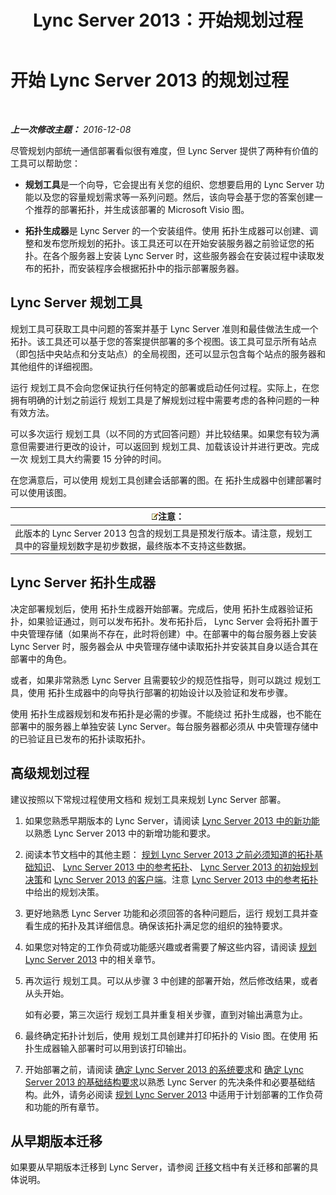 ﻿---
title: Lync Server 2013：开始规划过程
TOCTitle: 开始规划过程
ms:assetid: df3722b3-f859-49e1-b3ff-ee6863483731
ms:mtpsurl: https://technet.microsoft.com/zh-cn/library/Gg398986(v=OCS.15)
ms:contentKeyID: 49314501
ms.date: 12/10/2016
mtps_version: v=OCS.15
ms.translationtype: HT
---

# 开始 Lync Server 2013 的规划过程

 

_**上一次修改主题：** 2016-12-08_

尽管规划内部统一通信部署看似很有难度，但 Lync Server 提供了两种有价值的工具可以帮助您：

  - **规划工具**是一个向导，它会提出有关您的组织、您想要启用的 Lync Server 功能以及您的容量规划需求等一系列问题。然后，该向导会基于您的答案创建一个推荐的部署拓扑，并生成该部署的 Microsoft Visio 图。

  - **拓扑生成器**是 Lync Server 的一个安装组件。使用 拓扑生成器可以创建、调整和发布您所规划的拓扑。该工具还可以在开始安装服务器之前验证您的拓扑。在各个服务器上安装 Lync Server 时，这些服务器会在安装过程中读取发布的拓扑，而安装程序会根据拓扑中的指示部署服务器。

## Lync Server 规划工具

规划工具可获取工具中问题的答案并基于 Lync Server 准则和最佳做法生成一个拓扑。该工具还可以基于您的答案提供部署的多个视图。该工具可显示所有站点（即包括中央站点和分支站点）的全局视图，还可以显示包含每个站点的服务器和其他组件的详细视图。

运行 规划工具不会向您保证执行任何特定的部署或启动任何过程。实际上，在您拥有明确的计划之前运行 规划工具是了解规划过程中需要考虑的各种问题的一种有效方法。

可以多次运行 规划工具（以不同的方式回答问题）并比较结果。如果您有较为满意但需要进行更改的设计，可以返回到 规划工具、加载该设计并进行更改。完成一次 规划工具大约需要 15 分钟的时间。

在您满意后，可以使用 规划工具创建会话部署的图。在 拓扑生成器中创建部署时可以使用该图。

<table>
<thead>
<tr class="header">
<th><img src="images/Dn783119.note(OCS.15).gif" title="note" alt="note" />注意：</th>
</tr>
</thead>
<tbody>
<tr class="odd">
<td>此版本的 Lync Server 2013 包含的规划工具是预发行版本。请注意，规划工具中的容量规划数字是初步数据，最终版本不支持这些数据。</td>
</tr>
</tbody>
</table>


## Lync Server 拓扑生成器

决定部署规划后，使用 拓扑生成器开始部署。完成后，使用 拓扑生成器验证拓扑，如果验证通过，则可以发布拓扑。发布拓扑后， Lync Server 会将拓扑置于 中央管理存储（如果尚不存在，此时将创建）中。在部署中的每台服务器上安装 Lync Server 时，服务器会从 中央管理存储中读取拓扑并安装其自身以适合其在部署中的角色。

或者，如果非常熟悉 Lync Server 且需要较少的规范性指导，则可以跳过 规划工具，使用 拓扑生成器中的向导执行部署的初始设计以及验证和发布步骤。

使用 拓扑生成器规划和发布拓扑是必需的步骤。不能绕过 拓扑生成器，也不能在部署中的服务器上单独安装 Lync Server。每台服务器都必须从 中央管理存储中的已验证且已发布的拓扑读取拓扑。

## 高级规划过程

建议按照以下常规过程使用文档和 规划工具来规划 Lync Server 部署。

1.  如果您熟悉早期版本的 Lync Server，请阅读 [Lync Server 2013 中的新功能](lync-server-2013-new-features.md)以熟悉 Lync Server 2013 中的新增功能和要求。

2.  阅读本节文档中的其他主题： [规划 Lync Server 2013 之前必须知道的拓扑基础知识](lync-server-2013-topology-basics-you-must-know-before-planning.md)、 [Lync Server 2013 中的参考拓扑](lync-server-2013-reference-topologies.md)、 [Lync Server 2013 的初始规划决策](lync-server-2013-initial-planning-decisions.md)和 [Lync Server 2013 的客户端](lync-server-2013-clients.md)。注意 [Lync Server 2013 中的参考拓扑](lync-server-2013-reference-topologies.md)中给出的规划决策。

3.  更好地熟悉 Lync Server 功能和必须回答的各种问题后，运行 规划工具并查看生成的拓扑及其详细信息。确保该拓扑满足您的组织的独特要求。

4.  如果您对特定的工作负荷或功能感兴趣或者需要了解这些内容，请阅读 [规划 Lync Server 2013](lync-server-2013-planning.md) 中的相关章节。

5.  再次运行 规划工具。可以从步骤 3 中创建的部署开始，然后修改结果，或者从头开始。
    
    如有必要，第三次运行 规划工具并重复相关步骤，直到对输出满意为止。

6.  最终确定拓扑计划后，使用 规划工具创建并打印拓扑的 Visio 图。在使用 拓扑生成器输入部署时可以用到该打印输出。

7.  开始部署之前，请阅读 [确定 Lync Server 2013 的系统要求](lync-server-2013-determining-your-system-requirements.md)和 [确定 Lync Server 2013 的基础结构要求](lync-server-2013-determining-your-infrastructure-requirements.md)以熟悉 Lync Server 的先决条件和必要基础结构。此外，请务必阅读 [规划 Lync Server 2013](lync-server-2013-planning.md) 中适用于计划部署的工作负荷和功能的所有章节。

## 从早期版本迁移

如果要从早期版本迁移到 Lync Server，请参阅 [迁移](migration.md)文档中有关迁移和部署的具体说明。

